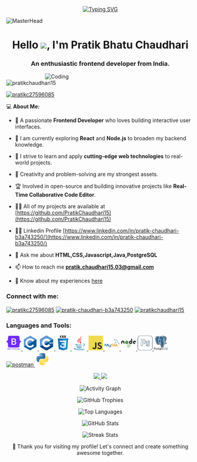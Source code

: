 <p align="center">
  <a href="https://github.com/PratikChaudhari15">
    <img src="https://readme-typing-svg.herokuapp.com?font=Fira+Code&size=22&duration=4000&pause=500&color=00FF00&center=true&vCenter=true&width=600&lines=Frontend+Developer+%E2%9C%A8;Passionate+about+Building+Cool+Projects;Exploring+React+%26+Node.js+%F0%9F%9A%80;Open+to+Collaborate+%E2%9D%A4%EF%B8%8F" alt="Typing SVG">
  </a>
</p>

![MasterHead](https://img.freepik.com/free-photo/man-using-laptop-night-top-view-web-banner-with-copy-space_169016-53607.jpg?t=st=1731839381~exp=1731842981~hmac=216e1eee93ce69f62156dbe8e217a8fa08b73c5710eff53689a9b9851884462d&w=1380)
<h1 align="center">Hello <img src="https://raw.githubusercontent.com/MartinHeinz/MartinHeinz/master/wave.gif" width="30px">, I'm Pratik Bhatu Chaudhari</h1>

<h3 align="center">An enthusiastic frontend developer from India.</h3>
<img align="right" alt="Coding" width="400" src="https://img.freepik.com/free-vector/programming-concept-illustration_114360-1351.jpg?t=st=1731840972~exp=1731844572~hmac=7b908c23f063b3c6ce16accbf265da3ca97b2e743b08ce08110e6b3b61a6186c&w=740">
<p align="left">
  <img src="https://komarev.com/ghpvc/?username=pratikchaudhari15&label=Profile%20views&color=0e75b6&style=flat" alt="pratikchaudhari15" />
</p>
<p align="left"> <a href="https://twitter.com/pratikc27596085" target="blank"><img src="https://img.shields.io/twitter/follow/pratikc27596085?logo=twitter&style=for-the-badge" alt="pratikc27596085" /></a> </p>



💻 **About Me:**
- 🎯 A passionate **Frontend Developer** who loves building interactive user interfaces.
- 🚀 I am currently exploring **React** and **Node.js** to broaden my backend knowledge.
- 🌱 I strive to learn and apply **cutting-edge web technologies** to real-world projects.
- 🎨 Creativity and problem-solving are my strongest assets.
- 🏆 Involved in open-source and building innovative projects like **Real-Time Collaborative Code Editor**.

- 👨‍💻 All of my projects are available at [https://github.com/PratikChaudhari15](https://github.com/PratikChaudhari15)

- 👨‍💻 Linkedin Profile [https://www.linkedin.com/in/pratik-chaudhari-b3a743250/](https://www.linkedin.com/in/pratik-chaudhari-b3a743250/)

- 💬 Ask me about **HTML,CSS,Javascript,Java,PostgreSQL**

- 📫 How to reach me **pratik.chaudhari15.03@gmail.com**

- 📄 Know about my experiences [here](https://bit.ly/3Zay80W)

<h3 align="left">Connect with me:</h3>
<p align="left">
<a href="https://twitter.com/pratikc27596085" target="blank"><img align="center" src="https://raw.githubusercontent.com/rahuldkjain/github-profile-readme-generator/master/src/images/icons/Social/twitter.svg" alt="pratikc27596085" height="30" width="40" /></a>
<a href="https://linkedin.com/in/pratik-chaudhari-b3a743250" target="blank"><img align="center" src="https://raw.githubusercontent.com/rahuldkjain/github-profile-readme-generator/master/src/images/icons/Social/linked-in-alt.svg" alt="pratik-chaudhari-b3a743250" height="30" width="40" /></a>
<a href="https://www.leetcode.com/pratikchaudhari15" target="blank"><img align="center" src="https://raw.githubusercontent.com/rahuldkjain/github-profile-readme-generator/master/src/images/icons/Social/leet-code.svg" alt="pratikchaudhari15" height="30" width="40" /></a>
</p>

<h3 align="left">Languages and Tools:</h3>
<p align="left"> <a href="https://getbootstrap.com" target="_blank" rel="noreferrer"> <img src="https://raw.githubusercontent.com/devicons/devicon/master/icons/bootstrap/bootstrap-plain-wordmark.svg" alt="bootstrap" width="40" height="40"/> </a> <a href="https://www.cprogramming.com/" target="_blank" rel="noreferrer"> <img src="https://raw.githubusercontent.com/devicons/devicon/master/icons/c/c-original.svg" alt="c" width="40" height="40"/> </a> <a href="https://www.w3schools.com/cpp/" target="_blank" rel="noreferrer"> <img src="https://raw.githubusercontent.com/devicons/devicon/master/icons/cplusplus/cplusplus-original.svg" alt="cplusplus" width="40" height="40"/> </a> <a href="https://www.w3schools.com/css/" target="_blank" rel="noreferrer"> <img src="https://raw.githubusercontent.com/devicons/devicon/master/icons/css3/css3-original-wordmark.svg" alt="css3" width="40" height="40"/> </a> <a href="https://www.java.com" target="_blank" rel="noreferrer"> <img src="https://raw.githubusercontent.com/devicons/devicon/master/icons/java/java-original.svg" alt="java" width="40" height="40"/> </a> <a href="https://developer.mozilla.org/en-US/docs/Web/JavaScript" target="_blank" rel="noreferrer"> <img src="https://raw.githubusercontent.com/devicons/devicon/master/icons/javascript/javascript-original.svg" alt="javascript" width="40" height="40"/> </a> <a href="https://www.mysql.com/" target="_blank" rel="noreferrer"> <img src="https://raw.githubusercontent.com/devicons/devicon/master/icons/mysql/mysql-original-wordmark.svg" alt="mysql" width="40" height="40"/> </a> <a href="https://nodejs.org" target="_blank" rel="noreferrer"> <img src="https://raw.githubusercontent.com/devicons/devicon/master/icons/nodejs/nodejs-original-wordmark.svg" alt="nodejs" width="40" height="40"/> </a> <a href="https://www.photoshop.com/en" target="_blank" rel="noreferrer"> <img src="https://raw.githubusercontent.com/devicons/devicon/master/icons/photoshop/photoshop-line.svg" alt="photoshop" width="40" height="40"/> </a> <a href="https://www.postgresql.org" target="_blank" rel="noreferrer"> <img src="https://raw.githubusercontent.com/devicons/devicon/master/icons/postgresql/postgresql-original-wordmark.svg" alt="postgresql" width="40" height="40"/> </a> <a href="https://postman.com" target="_blank" rel="noreferrer"> <img src="https://www.vectorlogo.zone/logos/getpostman/getpostman-icon.svg" alt="postman" width="40" height="40"/> </a> <a href="https://www.python.org" target="_blank" rel="noreferrer"> <img src="https://raw.githubusercontent.com/devicons/devicon/master/icons/python/python-original.svg" alt="python" width="40" height="40"/> </a> </p>


<p align="center">
  <a href="https://github.com/PratikChaudhari15/Real-Time-Code-Editor">
    <img src="https://img.shields.io/badge/-View%20My%20Project-181717?style=for-the-badge&logo=github&logoColor=white">
  </a>
  <a href="https://bit.ly/3Zay80W">
    <img src="https://img.shields.io/badge/-View%20Resume-blue?style=for-the-badge&logo=readthedocs&logoColor=white">
  </a>
</p>

<p align="center">
  <img src="https://github-readme-activity-graph.vercel.app/graph?username=pratikchaudhari15&bg_color=0d1117&color=ffffff&line=00e676&point=00e676&area=true" alt="Activity Graph">
</p>

<p align="center">
  <img src="https://github-profile-trophy.vercel.app/?username=pratikchaudhari15&theme=darkhub&no-frame=true" alt="GitHub Trophies">
</p>

<p align="center">
  <img src="https://github-readme-stats.vercel.app/api/top-langs?username=pratikchaudhari15&show_icons=true&locale=en&layout=compact&theme=radical" alt="Top Languages" />
</p>

<p align="center">
  <img src="https://github-readme-stats.vercel.app/api?username=pratikchaudhari15&show_icons=true&locale=en&theme=radical" alt="GitHub Stats" />
</p>

<p align="center">
  <img src="https://github-readme-streak-stats.herokuapp.com/?user=pratikchaudhari15&theme=radical" alt="Streak Stats" />
</p>

<p align="center">
  🌟 Thank you for visiting my profile! Let's connect and create something awesome together.
</p>
